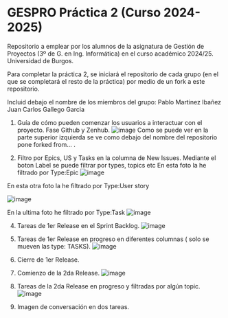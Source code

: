 # GESPRO Práctica 2 (Curso 2024-2025)
Repositorio a emplear por los alumnos de la asignatura de Gestión de Proyectos (3º de G. en Ing. Informática) en el curso académico 2024/25. Universidad de Burgos.

Para completar la práctica 2, se iniciará el repositorio de cada grupo (en el que se completará el resto de la práctica) por medio de un fork a este repositorio.

Incluid debajo el nombre de los miembros del grupo:
Pablo Martinez Ibañez
Juan Carlos Gallego Garcia

1. Guía de cómo pueden comenzar los usuarios a interactuar con el proyecto. Fase Github y Zenhub.
![image](https://github.com/user-attachments/assets/791fba9f-4db0-43c9-9037-98daa2d67778)
Como se puede ver en la parte superior izquierda se ve como debajo del nombre del repositorio pone forked from... .

2. Filtro por Epics, US y Tasks en la columna de New Issues.
Mediante el boton Label se puede filtrar por types, topics etc
En esta foto la he filtrado por Type:Epic
![image](https://github.com/user-attachments/assets/d4c94b23-a4d5-4bb9-9ae8-69252a155d0a)

En esta otra foto la he filtrado por Type:User story

![image](https://github.com/user-attachments/assets/3e9eb9b0-b81e-4dbf-bddc-05498a077b61)

En la ultima foto he filtrado por Type:Task
![image](https://github.com/user-attachments/assets/c606b925-cbd8-4852-9b94-ed489b73d878)


4. Tareas de 1er Release en el Sprint Backlog.
![image](https://github.com/user-attachments/assets/1262f757-82e2-43de-89d2-8a45c8a14f87)

6. Tareas de 1er Release en progreso en diferentes columnas ( solo se mueven las type: TASKS).
![image](https://github.com/user-attachments/assets/83491aff-4ad6-418d-850e-e89bf866a94d)

8. Cierre de 1er Release.

10. Comienzo de la 2da Release.
![image](https://github.com/user-attachments/assets/a24c3d36-1ee9-47fb-8bb2-70a99535fad7)

12. Tareas de la 2da Release en progreso y filtradas por algún topic.
![image](https://github.com/user-attachments/assets/0bffd863-1b53-40ac-a035-b42dd8e53876)

14. Imagen de conversación en dos tareas.



